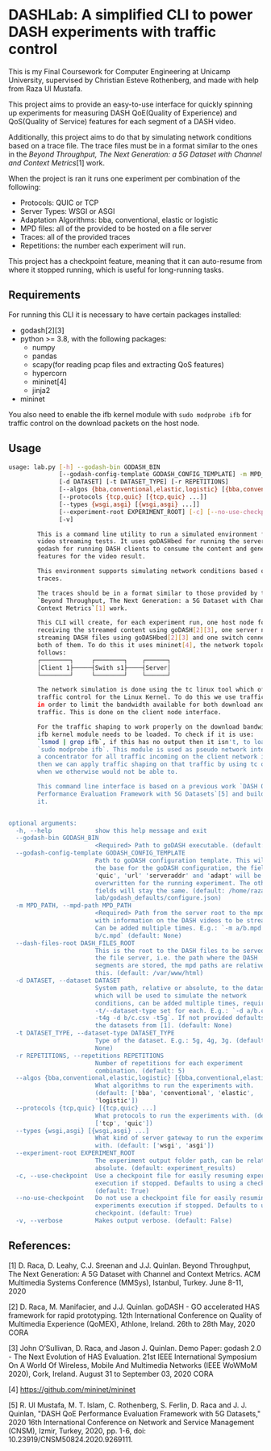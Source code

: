 # DASHLab: A simplified CLI to power DASH experiments with traffic control

This is my Final Coursework for Computer Engineering at Unicamp University,
supervised by Christian Esteve Rothenberg, and made with help from Raza Ul
Mustafa.

This project aims to provide an easy-to-use interface for quickly spinning up
experiments for measuring DASH QoE(Quality of Experience) and QoS(Quality of
Service) features for each segment of a DASH video.

Additionally, this project aims to do that by simulating network conditions based
on a trace file. The trace files must be in a format similar to the ones in the
_Beyond Throughput, The Next Generation: a 5G Dataset with Channel and Context
Metrics_\[1\] work.

When the project is ran it runs one experiment per combination of the following:

- Protocols: QUIC or TCP
- Server Types: WSGI or ASGI
- Adaptation Algorithms: bba, conventional, elastic or logistic
- MPD files: all of the provided to be hosted on a file server
- Traces: all of the provided traces
- Repetitions: the number each experiment will run.

This project has a checkpoint feature, meaning that it can auto-resume from
where it stopped running, which is useful for long-running tasks.

## Requirements

For running this CLI it is necessary to have certain packages installed:

- godash\[2\]\[3\]
- python >= 3.8, with the following packages:
  - numpy
  - pandas
  - scapy(for reading pcap files and extracting QoS features)
  - hypercorn
  - mininet\[4\]
  - jinja2
- mininet

You also need to enable the ifb kernel module with `sudo modprobe ifb` for
traffic control on the download packets on the host node.

## Usage

```bash
usage: lab.py [-h] --godash-bin GODASH_BIN
              [--godash-config-template GODASH_CONFIG_TEMPLATE] -m MPD_PATH
              [-d DATASET] [-t DATASET_TYPE] [-r REPETITIONS]
              [--algos {bba,conventional,elastic,logistic} [{bba,conventional,elastic,logistic} ...]]
              [--protocols {tcp,quic} [{tcp,quic} ...]]
              [--types {wsgi,asgi} [{wsgi,asgi} ...]]
              [--experiment-root EXPERIMENT_ROOT] [-c] [--no-use-checkpoint]
              [-v]

        This is a command line utility to run a simulated environment for DASH
        video streaming tests. It uses goDASHbed for running the server and
        godash for running DASH clients to consume the content and generate QoE
        features for the video result.

        This environment supports simulating network conditions based on network
        traces.

        The traces should be in a format similar to those provided by the
        `Beyond Throughput, The Next Generation: a 5G Dataset with Channel and
        Context Metrics`[1] work.

        This CLI will create, for each experiment run, one host node for
        receiving the streamed content using goDASH[2][3], one server node for
        streaming DASH files using goDASHbed[2][3] and one switch connecting
        both of them. To do this it uses mininet[4], the network topology is as
        follows:
        ┌────────┐     ┌────────┐    ┌──────┐
        │Client 1├─────┤Swith s1├────┤Server│
        └────────┘     └────────┘    └──────┘

        The network simulation is done using the tc linux tool which offers
        traffic control for the Linux Kernel. To do this we use traffic shaping
        in order to limit the bandwidth available for both download and upload
        traffic. This is done on the client node interface.

        For the traffic shaping to work properly on the download bandwidth the
        ifb kernel module needs to be loaded. To check if it is use:
        `lsmod | grep ifb`, if this has no output then it isn't, to load it run
        `sudo modprobe ifb`. This module is used as pseudo network interface as
        a concentrator for all traffic incoming on the client network interface,
        then we can apply traffic shaping on that traffic by using tc qdiscs
        when we otherwise would not be able to.

        This command line interface is based on a previous work `DASH QoE
        Performance Evaluation Framework with 5G Datasets`[5] and builds upon
        it.


optional arguments:
  -h, --help            show this help message and exit
  --godash-bin GODASH_BIN
                        <Required> Path to goDASH executable. (default: None)
  --godash-config-template GODASH_CONFIG_TEMPLATE
                        Path to goDASH configuration template. This will be
                        the base for the goDASH configuration, the fields
                        'quic', 'url' 'serveraddr' and 'adapt' will be
                        overwritten for the running experiment. The other
                        fields will stay the same. (default: /home/raza/dash-
                        lab/godash_defaults/configure.json)
  -m MPD_PATH, --mpd-path MPD_PATH
                        <Required> Path from the server root to the mpd files
                        with information on the DASH videos to be streamed.
                        Can be added multiple times. E.g.: `-m a/b.mpd -m
                        b/c.mpd` (default: None)
  --dash-files-root DASH_FILES_ROOT
                        This is the root to the DASH files to be served by
                        the file server, i.e. the path where the DASH
                        segments are stored, the mpd paths are relative to
                        this. (default: /var/www/html)
  -d DATASET, --dataset DATASET
                        System path, relative or absolute, to the dataset
                        which will be used to simulate the network
                        conditions, can be added multiple times, requires one
                        -t/--dataset-type set for each. E.g.: `-d a/b.csv
                        -t4g -d b/c.csv -t5g`. If not provided defaults to
                        the datasets from [1]. (default: None)
  -t DATASET_TYPE, --dataset-type DATASET_TYPE
                        Type of the dataset. E.g.: 5g, 4g, 3g. (default:
                        None)
  -r REPETITIONS, --repetitions REPETITIONS
                        Number of repetitions for each experiment
                        combination. (default: 5)
  --algos {bba,conventional,elastic,logistic} [{bba,conventional,elastic,logistic} ...]
                        What algorithms to run the experiments with.
                        (default: ['bba', 'conventional', 'elastic',
                        'logistic'])
  --protocols {tcp,quic} [{tcp,quic} ...]
                        What protocols to run the experiments with. (default:
                        ['tcp', 'quic'])
  --types {wsgi,asgi} [{wsgi,asgi} ...]
                        What kind of server gateway to run the experiments
                        with. (default: ['wsgi', 'asgi'])
  --experiment-root EXPERIMENT_ROOT
                        The experiment output folder path, can be relative or
                        absolute. (default: experiment_results)
  -c, --use-checkpoint  Use a checkpoint file for easily resuming experiments
                        execution if stopped. Defaults to using a checkpoint.
                        (default: True)
  --no-use-checkpoint   Do not use a checkpoint file for easily resuming
                        experiments execution if stopped. Defaults to using a
                        checkpoint. (default: True)
  -v, --verbose         Makes output verbose. (default: False)

```

## References:

[1] D. Raca, D. Leahy, C.J. Sreenan and J.J. Quinlan. Beyond Throughput, The
Next Generation: A 5G Dataset with Channel and Context Metrics. ACM Multimedia
Systems Conference (MMSys), Istanbul, Turkey. June 8-11, 2020

[2] D. Raca, M. Manifacier, and J.J. Quinlan. goDASH - GO accelerated HAS
framework for rapid prototyping. 12th International Conference on Quality of
Multimedia Experience (QoMEX), Athlone, Ireland. 26th to 28th May, 2020 CORA

[3] John O’Sullivan, D. Raca, and Jason J. Quinlan. Demo Paper: godash 2.0 - The
Next Evolution of HAS Evaluation. 21st IEEE International Symposium On A World
Of Wireless, Mobile And Multimedia Networks (IEEE WoWMoM 2020), Cork, Ireland.
August 31 to September 03, 2020 CORA

[4] https://github.com/mininet/mininet

[5] R. Ul Mustafa, M. T. Islam, C. Rothenberg, S. Ferlin, D. Raca and J. J.
Quinlan, "DASH QoE Performance Evaluation Framework with 5G Datasets," 2020 16th
International Conference on Network and Service Management (CNSM), Izmir,
Turkey, 2020, pp. 1-6, doi: 10.23919/CNSM50824.2020.9269111.
